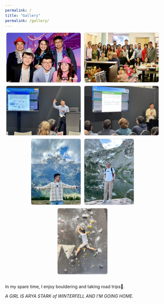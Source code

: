 ```yaml
---
permalink: /
title: "Gallery"
permalink: /gallery/
---
```


<div style="display:flex;flex-wrap:wrap;gap:10px;justify-content:center;">
  <img src="/images/AGU.jpg" style="width:48%;border:1px solid #ddd;border-radius:6px;">
  <img src="/images/chrs.jpg" style="width:48%;border:1px solid #ddd;border-radius:6px;">

  <img src="/images/presentation.jpg" style="width:48%;border:1px solid #ddd;border-radius:6px;">
  <img src="/images/presentation2.jpg" style="width:48%;border:1px solid #ddd;border-radius:6px;">

  <img src="/images/grand teton.jpg" style="width:32%;border:1px solid #ddd;border-radius:6px;">
  <img src="/images/rocky mountain.jpg" style="width:32%;border:1px solid #ddd;border-radius:6px;">
  <img src="/images/climbing.jpg" style="width:32%;border:1px solid #ddd;border-radius:6px;">
</div>

<br/>

In my spare time, I enjoy bouldering and taking road trips🥳.

_A GIRL IS ARYA STARK of WINTERFELL AND I’M GOING HOME._